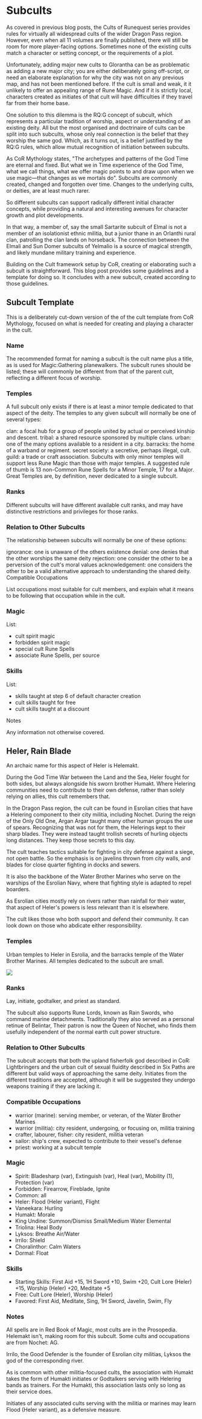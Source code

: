 
# Subcults

As covered in previous blog posts, the Cults of Runequest series provides rules for virtually all widespread cults of the wider Dragon Pass region. However, even when all 11 volumes are finally published, there will still be room for more player-facing options. Sometimes none of the existing cults match a character or setting concept, or the requirements of a plot.

Unfortunately, adding major new cults to Glorantha can be as problematic as adding a new major city; you are either deliberately going off-script, or need an elaborate explanation for why the city was not on any previous map, and has not been mentioned before. If the cult is small and weak, it it unlikely to offer an appealing range of Rune Magic. And if it is strictly local, characters created as initiates of that cult will have difficulties if they travel far from their home base.

One solution to this dilemma is the RQ:G concept of subcult, which represents a particular tradition of worship, aspect or understanding of an existing deity. All but the most organised and doctrinaire of cults can be split into such subcults, whose only real connection is the belief that they worship the same god. Which, as it turns out, is a belief justified by the RQ:G rules, which allow mutual recognition of initiation between subcults. 

As CoR Mythology states, "The archetypes and patterns of the God Time are eternal and fixed. But what we in Time experience of the God Time, what we call things, what we offer magic points to and draw upon when we use magic—that changes as we mortals do". Subcults are commonly created, changed and forgotten over time. Changes to the underlying cults, or deities, are at least much rarer.

So different subcults can support radically different initial character concepts, while providing a natural and interesting avenues for character growth and plot developments.

In that way, a member of, say the small Sartarite subcult of Elmal is not a member of an isolationist ethnic militia, but a junior thane in an Orlanthi rural clan, patrolling the clan lands on horseback. The connection between the Elmali and Sun Domer subcults of Yelmalio  is a source of magical strength, and likely mundane military training and experience. 

Building on the Cult framework setup by CoR, creating or elaborating such a subcult is straightforward. This blog post provides some guidelines and a template for doing so. It concludes with a new subcult, created according to those guidelines.

## Subcult Template

This is a deliberately cut-down version of the of the cult template from CoR Mythology, focused on what is needed for creating and playing a character in the cult.

### Name

The recommended format for naming a subcult is the cult name plus a title, as is used for Magic:Gathering planewalkers. The subcult runes should be listed; these will commonly be different from that of the parent cult, reflecting a different focus of worship.

### Temples

A full subcult only exists if there is at least a minor temple dedicated to that aspect of the deity. The temples to any given subcult will normally be one of several types:

clan: a focal hub for a group of people united by actual or perceived kinship and descent.
tribal: a shared resource sponsored by multiple clans.
urban: one of the many options available to a resident in a city.
barracks: the home of a warband or regiment.
secret society: a secretive, perhaps illegal, cult.
guild: a trade or craft association.
Subcults with only minor temples will support less Rune Magic than those with major temples. A suggested rule of thumb is 13 non-Common Rune Spells for a Minor Temple, 17 for a Major.  Great Temples are, by definition, never dedicated to a single subcult.

### Ranks

Different subcults will have different available cult ranks, and may have distinctive restrictions and privileges for those ranks.

### Relation to Other Subcults

The relationship between subcults will normally be one of these options:

ignorance: one is unaware of the others existence
denial: one denies that the other worships the same deity
rejection: one consider the other to be a perversion of the cult's moral values
acknowledgement: one considers the other to be a valid alternative approach to understanding the shared deity.
Compatible Occupations

List occupations most suitable for cult members, and explain what it means to be following that occupation while in the cult.

### Magic

List:

- cult spirit magic
- forbidden spirit magic
- special cult Rune Spells
- associate Rune Spells, per source

### Skills 

List:

- skills taught at step 6 of default character creation
- cult skills taught for free
- cult skills taught at a discount

Notes

Any information not otherwise covered.

## Heler, Rain Blade

An archaic name for this aspect of Heler is Helemakt.

During the God Time War between the Land and the Sea, Heler fought for both sides, but always alongside his sworn brother Humakt. Where Helering communities need to contribute to their own defense, rather than solely relying on allies, this cult remembers that.

In the Dragon Pass region, the cult can be found in Esrolian cities that have a Helering component to their city militia, including Nochet. During the reign of the Only Old One, Argan Argar taught many other human groups the use of spears. Recognizing that was not for them, the Helerings kept to their sharp blades. They were instead taught trollish secrets of hurling objects long distances. They keep those secrets to this day.

The cult teaches tactics suitable for fighting in city defense against a siege, not open battle. So the emphasis is on javelins thrown from city walls, and blades for close quarter fighting in docks and sewers.

It is also the backbone of the Water Brother Marines who serve on the warships of the Esrolian Navy, where that fighting style is adapted to repel boarders.

As Esrolian cities mostly rely on rivers rather than rainfall for their water, that aspect of Heler's powers is less relevant than it is elsewhere.

The cult likes those who both support and defend their community. It can look down on those who abdicate either responsibility.

### Temples

Urban temples to Heler in Esrolia, and the barracks temple of the Water Brother Marines. All temples dedicated to the subcult are small.

![](heler-subcult.png)

### Ranks

Lay, initiate, godtalker, and priest as standard.

The subcult also supports Rune Lords, known as Rain Swords, who command marine detachments. Traditionally they also served as a personal retinue of Belintar, Their patron is now the Queen of Nochet, who finds them usefully independent of the normal earth cult power structure.

### Relation to Other Subcults

The subcult accepts that both the upland fisherfolk god described in CoR: Lightbringers and the urban cult of sexual fluidity described in Six Paths are different but valid ways of approaching the same deity. Initiates from the different traditions are accepted, although it will be suggested they undergo weapons training if they are lacking it.

### Compatible Occupations

- warrior (marine): serving member, or veteran, of the Water Brother Marines
- warrior (militia): city resident, undergoing, or focusing on, militia training 
- crafter, labourer, fisher: city resident, militia veteran
- sailor: ship's crew, expected to contribute to their vessel's defense
- priest: working at a subcult temple

### Magic

- Spirit: Bladesharp (var), Extinguish (var), Heal (var), Mobility (1), Protection (var)
- Forbidden: Firearrow, Fireblade, Ignite
- Common: all
- Heler: Flood (Heler variant),  Flight
- Vaneekara: Hurling
- Humakt: Morale
- King Undine: Summon/Dismiss Small/Medium Water Elemental
- Triolina: Heal Body
- Lyksos: Breathe Air/Water
- Irrilo: Shield
- Choralinthor: Calm Waters
- Dormal: Float

### Skills

- Starting Skills: First Aid +15, 1H Sword +10, Swim +20, Cult Lore (Heler) +15, Worship (Heler) +20, Meditate +5
- Free: Cult Lore (Heler), Worship (Heler)
- Favored: First Aid, Meditate, Sing, 1H Sword, Javelin, Swim, Fly

### Notes 

All spells are in Red Book of Magic, most cults are in the Prosopedia. Helemakt isn't, making room for this subcult. Some cults and occupations are from Nochet: AG.

Irrilo, the Good Defender is the founder of Esrolian city militias, Lyksos the god of the corresponding river. 

As is common with other militia-focused cults, the association with Humakt takes the form of Humakti initiates or Godtalkers serving with Helering bands as trainers. For the Humakti, this association lasts only so long as their service does.

Initiates of any associated cults serving with the militia or marines may learn Flood (Heler variant), as a defensive measure.

 